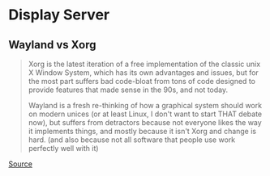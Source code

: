 # Display Server

## Wayland vs Xorg

> Xorg is the latest iteration of a free implementation of the classic unix X Window System, which has its own advantages and issues, but for the most part suffers bad code-bloat from tons of code designed to provide features that made sense in the 90s, and not today.
>
> Wayland is a fresh re-thinking of how a graphical system should work on modern unices (or at least Linux, I don't want to start THAT debate now), but suffers from detractors because not everyone likes the way it implements things, and mostly because it isn't Xorg and change is hard. (and also because not all software that people use work perfectly well with it)

[Source](https://www.reddit.com/r/linux4noobs/comments/jtt889/what_exactly_is_wayland/)
